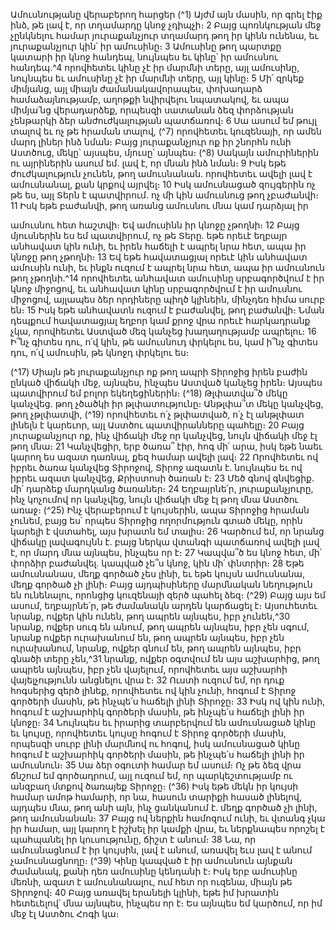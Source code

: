 
Ամուսնությանը վերաբերող հարցեր
(^1) Այժմ այն մասին, որ գրել էիք ինձ, թե լավ է, որ տղամարդը կնոջ չդիպչի։ 2 Բայց պոռնկության մեջ չընկնելու համար
յուրաքանչյուր տղամարդ թող իր կինն ունենա, եւ յուրաքանչյուր կին՝ իր ամուսինը։ 3 Ամուսինը թող պարտքը կատարի
իր կնոջ հանդեպ, նույնպես եւ կինը՝ իր ամուսնու հանդեպ.^4 որովհետեւ կինը չէ իր մարմնի տերը, այլ ամուսինը, նույնպես
եւ ամուսինը չէ իր մարմնի տերը, այլ կինը։ 5 Մի՛ զրկեք միմյանց, այլ միայն ժամանակավորապես, փոխադարձ
համաձայնությամբ, աղոթքի նվիրվելու նպատակով, եւ ապա միմյա՛նց վերադարձեք, որպեսզի սատանան ձեզ
փորձության չենթարկի ձեր անժուժկալության պատճառով։ 6 Սա ասում եմ թույլ տալով եւ ոչ թե հրաման տալով,
(^7) որովհետեւ կուզենայի, որ ամեն մարդ լիներ ինձ նման։ Բայց յուրաքանչյուր ոք իր շնորհն ունի Աստծուց, մեկը՝ այսպես,
մյուսը՝ այնպես։
(^8) Սակայն ամուրիներին ու այրիներին ասում եմ. լավ է, որ մնան ինձ նման։ 9 Իսկ եթե ժուժկալություն չունեն, թող
ամուսնանան. որովհետեւ ավելի լավ է ամուսնանալ, քան կրքով այրվել։ 10 Իսկ ամուսնացած զույգերին ոչ թե ես, այլ Տերն
է պատվիրում. ոչ մի կին ամուսնուց թող չբաժանվի։ 11 Իսկ եթե բաժանվի, թող առանց ամուսնու մնա կամ դարձյալ իր


ամուսնու հետ հաշտվի։ Եվ ամուսինն իր կնոջը չթողնի։ 12 Բայց մյուսներին ես եմ պատվիրում, ոչ թե Տերը. եթե որեւէ
եղբայր անհավատ կին ունի, եւ իրեն հաճելի է ապրել նրա հետ, ապա իր կնոջը թող չթողնի։ 13 Եվ եթե հավատացյալ որեւէ
կին անհավատ ամուսին ունի, եւ ինքն ուզում է ապրել նրա հետ, ապա իր ամուսնուն թող չթողնի.^14 որովհետեւ անհավատ
ամուսինը սրբագործվում է իր կնոջ միջոցով, եւ անհավատ կինը սրբագործվում է իր ամուսնու միջոցով, այլապես ձեր
որդիները պիղծ կլինեին, մինչդեռ հիմա սուրբ են։ 15 Իսկ եթե անհավատն ուզում է բաժանվել, թող բաժանվի։ Նման
դեպքում հավատացյալ եղբոր կամ քրոջ վրա որեւէ հարկադրանք չկա, որովհետեւ Աստված մեզ կանչեց խաղաղությամբ
ապրելու։ 16 Ի՞նչ գիտես դու, ո՛վ կին, թե ամուսնուդ փրկելու ես, կամ ի՞նչ գիտես դու, ո՛վ ամուսին, թե կնոջդ փրկելու ես։

(^17) Միայն թե յուրաքանչյուր ոք թող ապրի Տիրոջից իրեն բաժին ընկած վիճակի մեջ, այնպես, ինչպես Աստված կանչեց
իրեն։ Այսպես պատվիրում եմ բոլոր եկեղեցիներին։
(^18) Թլփատվա՞ծ մեկը կանչվեց. թող չծածկի իր թլփատությունը։ Անթլփա՞տ մեկը կանչվեց, թող չթլփատվի,
(^19) որովհետեւ ո՛չ թլփատված, ո՛չ էլ անթլփատ լինելն է կարեւոր, այլ Աստծու պատվիրանները պահելը։ 20 Բայց
յուրաքանչյուր ոք, ինչ վիճակի մեջ որ կանչվեց, նույն վիճակի մեջ էլ թող մնա։ 21 Կանչվեցիր, երբ ծառա՞ էիր, հոգ մի՛
արա, իսկ եթե նաեւ կարող ես ազատ դառնալ, քեզ համար ավելի լավ։ 22 Որովհետեւ ով իբրեւ ծառա կանչվեց Տիրոջով,
Տիրոջ ազատն է. նույնպես եւ ով իբրեւ ազատ կանչվեց, Քրիստոսի ծառան է։ 23 Մեծ գնով գնվեցիք. մի՛ դարձեք մարդկանց
ծառաներ։ 24 Եղբայրնե՛ր, յուրաքանչյուրը, ինչ կոչումով որ կանչվեց, նույն վիճակի մեջ էլ թող մնա Աստծու առաջ։
(^25) Ինչ վերաբերում է կույսերին, ապա Տիրոջից հրաման չունեմ, բայց ես՝ որպես Տիրոջից ողորմություն գտած մեկը,
որին կարելի է վստահել, այս խրատն եմ տալիս։ 26 Կարծում եմ, որ նրանց վիճակը լավագույնն է. բայց ներկա վտանգի
պատճառով ավելի լավ է, որ մարդ մնա այնպես, ինչպես որ է։ 27 Կապվա՞ծ ես կնոջ հետ, մի՛ փորձիր բաժանվել. կապված
չե՞ս կնոջ, կին մի՛ փնտրիր։ 28 Եթե ամուսնանաս, մեղք գործած չես լինի, եւ եթե կույսն ամուսնանա, մեղք գործած չի լինի։
Բայց այդպիսիները մարմնական նեղություն են ունենալու, որոնցից կուզենայի զերծ պահել ձեզ։
(^29) Բայց այս եմ ասում, եղբայրնե՛ր, թե ժամանակն արդեն կարճացել է։ Այսուհետեւ նրանք, ովքեր կին ունեն, թող
ապրեն այնպես, իբր չունեն,^30 նրանք, ովքեր սուգ են անում, թող ապրեն այնպես, իբր չեն սգում, նրանք ովքեր
ուրախանում են, թող ապրեն այնպես, իբր չեն ուրախանում, նրանք, ովքեր գնում են, թող ապրեն այնպես, իբր գնածի
տերը չեն,^31 նրանք, ովքեր օգտվում են այս աշխարհից, թող ապրեն այնպես, իբր չեն վայելում, որովհետեւ այս աշխարհի
վայելչությունն անցնելու վրա է։ 32 Ուստի ուզում եմ, որ դուք հոգսերից զերծ լինեք, որովհետեւ ով կին չունի, հոգում է
Տիրոջ գործերի մասին, թե ինչպե՛ս հաճելի լինի Տիրոջը։ 33 Իսկ ով կին ունի, հոգում է աշխարհիկ գործերի մասին, թե
ինչպե՛ս հաճելի լինի իր կնոջը։ 34 Նույնպես եւ իրարից տարբերվում են ամուսնացած կինը եւ կույսը, որովհետեւ կույսը
հոգում է Տիրոջ գործերի մասին, որպեսզի սուրբ լինի մարմնով ու հոգով, իսկ ամուսնացած կինը հոգում է աշխարհիկ
գործերի մասին, թե ինչպե՛ս հաճելի լինի իր ամուսնուն։ 35 Սա ձեր օգուտի համար եմ ասում։ Ոչ թե ձեզ վրա ճնշում եմ
գործադրում, այլ ուզում եմ, որ պարկեշտությամբ ու անզբաղ մտքով ծառայեք Տիրոջը։
(^36) Իսկ եթե մեկն իր կույսի համար ամոթ համարի, որ նա, հասուն տարիքի հասած լինելով, այդպես մնա, թող անի
այն, ինչ ցանկանում է. մեղք գործած չի լինի, թող ամուսնանան։ 37 Բայց ով ներքին համոզում ունի, եւ վտանգ չկա իր
համար, այլ կարող է իշխել իր կամքի վրա, եւ ներքնապես որոշել է պահպանել իր կուսությունը, ճիշտ է անում։ 38 Նա, որ
ամուսնացնում է իր կույսին, լավ է անում, առավել եւս լավ է անում չամուսնացնողը։
(^39) Կինը կապված է իր ամուսնուն այնքան ժամանակ, քանի դեռ ամուսինը կենդանի է։ Իսկ երբ ամուսինը մեռնի,
ազատ է ամուսնանալու, ում հետ որ ուզենա, միայն թե Տիրոջով։ 40 Բայց առավել երանելի կլինի, եթե իմ խրատին
հետեւելով՝ մնա այնպես, ինչպես որ է։ Ես այնպես եմ կարծում, որ իմ մեջ էլ Աստծու Հոգի կա։
